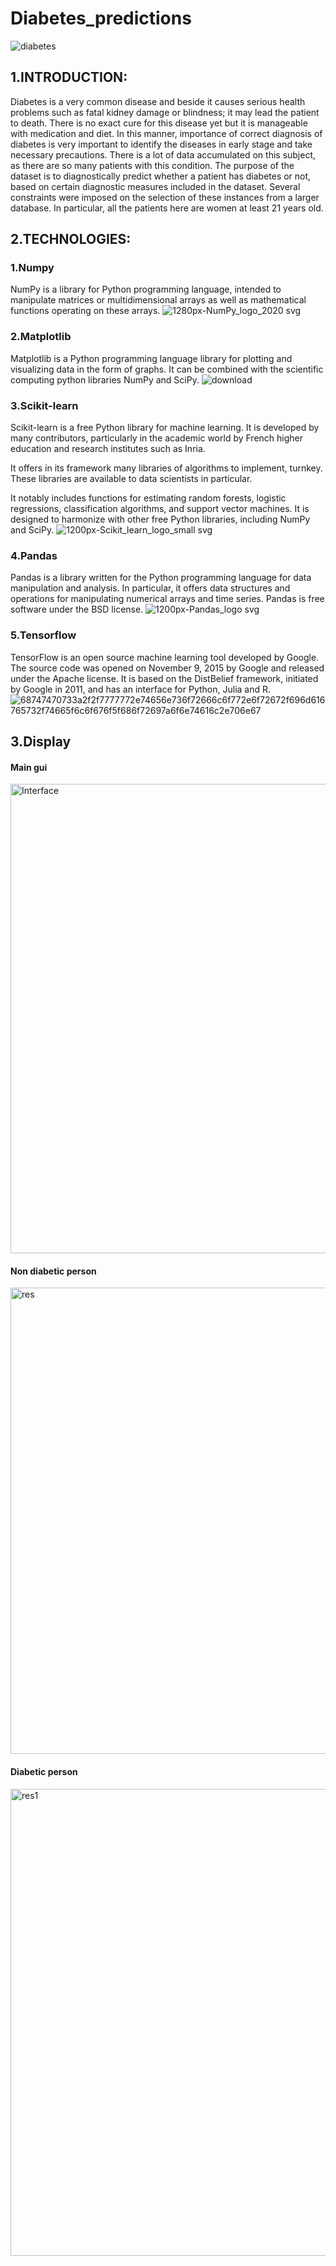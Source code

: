 # Diabetes_predictions
![diabetes](https://user-images.githubusercontent.com/72892818/148686770-71b704f1-8d2b-4821-b047-c15fecf87e07.png)

## 1.INTRODUCTION:
Diabetes is a very common disease and beside it causes serious health problems such as fatal kidney damage or blindness; it may lead the patient to death. There is no exact cure for this disease yet but it is manageable with medication and diet. In this manner, importance of correct diagnosis of diabetes is very important to identify the diseases in early stage and take necessary precautions. There is a lot of data accumulated on this subject, as there are so many patients with this condition.
The purpose of the dataset is to diagnostically predict whether a patient has diabetes or not, based on certain diagnostic measures included in the dataset. Several constraints were imposed on the selection of these instances from a larger database. In particular, all the patients here are women at least 21 years old.
## 2.TECHNOLOGIES:
### 1.Numpy
NumPy is a library for Python programming language, intended to manipulate matrices or multidimensional arrays as well as mathematical functions operating on these arrays.
![1280px-NumPy_logo_2020 svg](https://user-images.githubusercontent.com/72892818/153497415-075e5d80-4e02-41c1-bd4f-35c68efb8839.png)

### 2.Matplotlib
Matplotlib is a Python programming language library for plotting and visualizing data in the form of graphs. It can be combined with the scientific computing python libraries
NumPy and SciPy.
![download](https://user-images.githubusercontent.com/72892818/153498327-e0ab052e-0066-44c5-8fc2-ea530a99fc9e.png)

### 3.Scikit-learn
Scikit-learn is a free Python library for machine learning. It is developed by many contributors, particularly in the academic world by French higher education and research institutes such as Inria.

It offers in its framework many libraries of algorithms to implement, turnkey. These libraries are available to data scientists in particular.

It notably includes functions for estimating random forests, logistic regressions, classification algorithms, and support vector machines. It is designed to harmonize with other free Python libraries, including NumPy and SciPy.
![1200px-Scikit_learn_logo_small svg](https://user-images.githubusercontent.com/72892818/153604258-97298433-4b09-48d7-bae4-d22b036fcfa4.png)

### 4.Pandas
Pandas is a library written for the Python programming language for data manipulation and analysis. In particular, it offers data structures and operations for manipulating
numerical arrays and time series. Pandas is free software under the BSD license.
![1200px-Pandas_logo svg](https://user-images.githubusercontent.com/72892818/153603374-df742754-b9ee-405e-aa74-cedde6f8147f.png)

### 5.Tensorflow
TensorFlow is an open source machine learning tool developed by Google. The source code was opened on November 9, 2015 by Google and released under the Apache license. It is based on the DistBelief framework, initiated by Google in 2011, and has an interface for Python, Julia and R.
![68747470733a2f2f7777772e74656e736f72666c6f772e6f72672f696d616765732f74665f6c6f676f5f686f72697a6f6e74616c2e706e67](https://user-images.githubusercontent.com/72892818/154802745-64a972ba-753b-4c3c-b520-f89934417896.png)


## 3.Display
#### Main gui
<img width="751" alt="Interface" src="https://user-images.githubusercontent.com/72892818/153502381-bae2a28e-4985-4bf2-bf5f-c5a9e136909c.PNG">

#### Non diabetic person

<img width="746" alt="res" src="https://user-images.githubusercontent.com/72892818/154455973-64f7ced6-e724-4088-9088-fda768e92436.PNG">

#### Diabetic person

<img width="747" alt="res1" src="https://user-images.githubusercontent.com/72892818/154456014-fce9a340-5ab3-483e-8037-2c6abb298db7.PNG">
